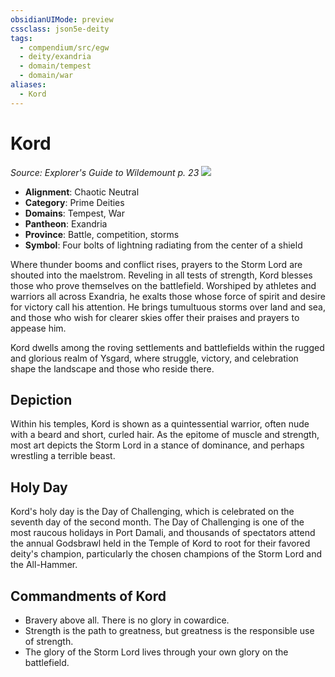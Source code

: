 ```yaml
---
obsidianUIMode: preview
cssclass: json5e-deity
tags:
  - compendium/src/egw
  - deity/exandria
  - domain/tempest
  - domain/war
aliases:
  - Kord
---
```

# Kord
*Source: Explorer's Guide to Wildemount p. 23* 
![](/compendium/deities/img/symbol-of-kord.png#symbol)

- **Alignment**: Chaotic Neutral
- **Category**: Prime Deities
- **Domains**: Tempest, War
- **Pantheon**: Exandria
- **Province**: Battle, competition, storms
- **Symbol**: Four bolts of lightning radiating from the center of a shield

Where thunder booms and conflict rises, prayers to the Storm Lord are shouted into the maelstrom. Reveling in all tests of strength, Kord blesses those who prove themselves on the battlefield. Worshiped by athletes and warriors all across Exandria, he exalts those whose force of spirit and desire for victory call his attention. He brings tumultuous storms over land and sea, and those who wish for clearer skies offer their praises and prayers to appease him.

Kord dwells among the roving settlements and battlefields within the rugged and glorious realm of Ysgard, where struggle, victory, and celebration shape the landscape and those who reside there.

## Depiction

Within his temples, Kord is shown as a quintessential warrior, often nude with a beard and short, curled hair. As the epitome of muscle and strength, most art depicts the Storm Lord in a stance of dominance, and perhaps wrestling a terrible beast.

## Holy Day

Kord's holy day is the Day of Challenging, which is celebrated on the seventh day of the second month. The Day of Challenging is one of the most raucous holidays in Port Damali, and thousands of spectators attend the annual Godsbrawl held in the Temple of Kord to root for their favored deity's champion, particularly the chosen champions of the Storm Lord and the All-Hammer.

## Commandments of Kord

- Bravery above all. There is no glory in cowardice.
- Strength is the path to greatness, but greatness is the responsible use of strength.
- The glory of the Storm Lord lives through your own glory on the battlefield.